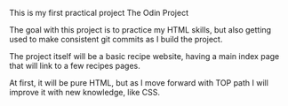 This is my first practical project The Odin Project

The goal with this project is to practice my HTML skills, but also
getting used to make consistent git commits as I build the project.

The project itself will be a basic recipe website, having
a main index page that will link to a few recipes pages.

At first, it will be pure HTML, but as I move forward with TOP path
I will improve it with new knowledge, like CSS.